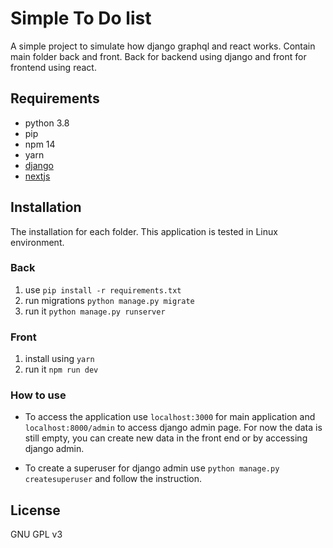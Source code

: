 # Simple To Do list 
A simple project to simulate how django graphql and react works. 
Contain main folder back and front. Back for backend using django and front for frontend using react.

## Requirements 
- python 3.8
- pip
- npm 14
- yarn
- [django](https://docs.djangoproject.com/en/3.2/)
- [nextjs](https://nextjs.org/docs/getting-started)

## Installation
The installation for each folder. This application is tested in Linux environment.

### Back
1. use `pip install -r requirements.txt`
1. run migrations `python manage.py migrate`
1. run it `python manage.py runserver`

### Front
1. install using `yarn`
1. run it `npm run dev`

### How to use
- To access the application use `localhost:3000` for main application and `localhost:8000/admin` to access django admin page. For now the data is still empty, you can create new data in the front end or by accessing django admin.

- To create a superuser for django admin use `python manage.py createsuperuser` and follow the instruction.

## License
GNU GPL v3
